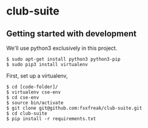 # club-suite

## Getting started with development
We'll use python3 exclusively in this project.
```
$ sudo apt-get install python3 python3-pip
$ sudo pip3 install virtualenv
```
First, set up a virtualenv,
```
$ cd [code-folder]/
$ virtualenv cse-env
$ cd cse-env
$ source bin/activate
$ git clone git@github.com:fsxfreak/club-suite.git
$ cd club-suite
$ pip install -r requirements.txt
```
